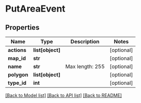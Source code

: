 # PutAreaEvent

## Properties
Name | Type | Description | Notes
------------ | ------------- | ------------- | -------------
**actions** | **list[object]** |  | [optional] 
**map_id** | **str** |  | [optional] 
**name** | **str** | Max length: 255 | [optional] 
**polygon** | **list[object]** |  | [optional] 
**type_id** | **int** |  | [optional] 

[[Back to Model list]](../README.md#documentation-for-models) [[Back to API list]](../README.md#documentation-for-api-endpoints) [[Back to README]](../README.md)

